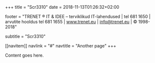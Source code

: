﻿+++
title = "Scr3310"
date = 2018-11-13T01:26:32+02:00

footer = "TRENET ® IT & IDEE – terviklikud IT-lahendused | tel 681 1650 | arvutite hooldus tel 681 1655 | www.trenet.eu | info@trenet.eu | © 1998-2018"

subtitle = "Scr3310"

[[navitem]]
	navlink = "#"
	navtitle = "Another page"
+++

Content goes here.